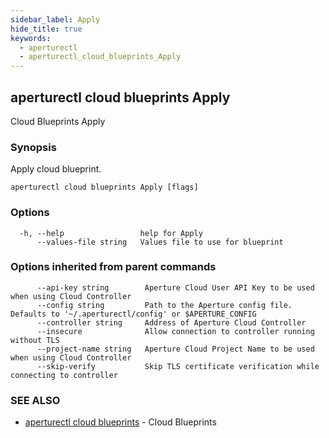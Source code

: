 ```yaml
---
sidebar_label: Apply
hide_title: true
keywords:
  - aperturectl
  - aperturectl_cloud_blueprints_Apply
---
```


<!-- markdownlint-disable -->

## aperturectl cloud blueprints Apply

Cloud Blueprints Apply

### Synopsis

Apply cloud blueprint.

```
aperturectl cloud blueprints Apply [flags]
```

### Options

```
  -h, --help                 help for Apply
      --values-file string   Values file to use for blueprint
```

### Options inherited from parent commands

```
      --api-key string        Aperture Cloud User API Key to be used when using Cloud Controller
      --config string         Path to the Aperture config file. Defaults to '~/.aperturectl/config' or $APERTURE_CONFIG
      --controller string     Address of Aperture Cloud Controller
      --insecure              Allow connection to controller running without TLS
      --project-name string   Aperture Cloud Project Name to be used when using Cloud Controller
      --skip-verify           Skip TLS certificate verification while connecting to controller
```

### SEE ALSO

- [aperturectl cloud blueprints](/reference/aperturectl/cloud/blueprints/blueprints.md) - Cloud Blueprints
